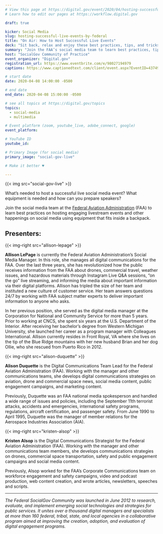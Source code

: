 ```yaml
---
# View this page at https://digital.gov/event/2020/04/hosting-successful-live-events-by-federal
# Learn how to edit our pages at https://workflow.digital.gov

draft: true

kicker: Social Media
slug: hosting-successful-live-events-by-federal
title: "On Air: How to Host Successful Live Events"
deck: "Sit back, relax and enjoy these best practices, tips, and tricks from the Federal Aviation Administration’s Social Media Team"
summary: "Join the FAA’s social media team to learn best practices, tips, and tricks for hosting engaging live events."
host: "SocialGov Community of Practice"
event_organizer: "Digital.gov"
registration_url: https://www.eventbrite.com/e/98027194979
captions: https://www.captionedtext.com/client/event.aspx?EventID=4374994&CustomerID=321

# start date
date: 2020-04-08 14:00:00 -0500

# end date
end_date: 2020-04-08 15:00:00 -0500

# see all topics at https://digital.gov/topics
topics:
  - social-media
  - multimedia

# Event platform (zoom, youtube_live, adobe_connect, google)
event_platform:

# YouTube ID
youtube_id:

# Primary Image (for social media)
primary_image: "social-gov-live"

# Make it better ♥

---
```


{{< img src="social-gov-live" >}}

What’s needed to host a successful live social media event? What equipment is needed and how can you prepare speakers?

Join the social media team at the [Federal Aviation Administration](https://www.faa.gov/) (FAA) to learn best practices on hosting engaging livestream events and other happenings on social media using equipment that fits inside a backpack.

## Presenters:

{{< img-right src="allison-lepage" >}}

**Allison LePage** is currently the Federal Aviation Administration’s Social Media Manager. In this role, she manages all digital communications for the FAA. Over the last three years, she has revolutionized how the public receives information from the FAA about drones, commercial travel, weather issues, and hazardous materials through Instagram Live Q&A sessions, “on the go” live streaming, and informing the media about important information via their digital platforms. Allison has tripled the size of her team and instituted a new culture of customer service. Her team answers questions 24/7 by working with FAA subject matter experts to deliver important information to anyone who asks.

In her previous position, she served as the digital media manager at the Corporation for National and Community Service for more than 5 years. Prior to working at CNCS, she spent six years at the U.S. Department of the Interior. After receiving her bachelor’s degree from Western Michigan University, she launched her career as a program manager with Colleagues International. Allison currently resides in Front Royal, VA where she lives on the tip of the Blue Ridge mountains with her new husband Brian and her dog Ollie, who she rescued from Puerto Rico in 2012.

{{< img-right src="alison-duquette" >}}

**Alison Duquette** is the Digital Communications Team Lead for the Federal Aviation Administration (FAA). Working with the manager and other communications teams, she develops digital communications strategies on aviation, drone and commercial space news, social media content, public engagement campaigns, and marketing content.

Previously, Duquette was an FAA national media spokesperson and handled a wide range of issues and policies, including the September 11th terrorist attacks, accidents and emergencies, international safety programs, regulations, aircraft certification, and passenger safety. From June 1990 to April 1995, Duquette was the manager of member relations for the Aerospace Industries Association (AIA).

{{< img-right src="kristen-alsop" >}}

**Kristen Alsop** is the Digital Communications Strategist for the Federal Aviation Administration (FAA). Working with the manager and other communications team members, she develops communications strategies on drones, commercial space transportation, safety and public engagement campaigns and social media content.

Previously, Alsop worked for the FAA’s Corporate Communications team on workforce engagement and safety campaigns, video and podcast production, web content creation, and wrote articles, newsletters, speeches and scripts.

---

*The Federal SocialGov Community was launched in June 2012 to research, evaluate, and implement emerging social technologies and strategies for public services. It unites over a thousand digital managers and specialists at more than 160 federal, tribal, state, and local agencies in a collaborative program aimed at improving the creation, adoption, and evaluation of digital engagement programs.*
